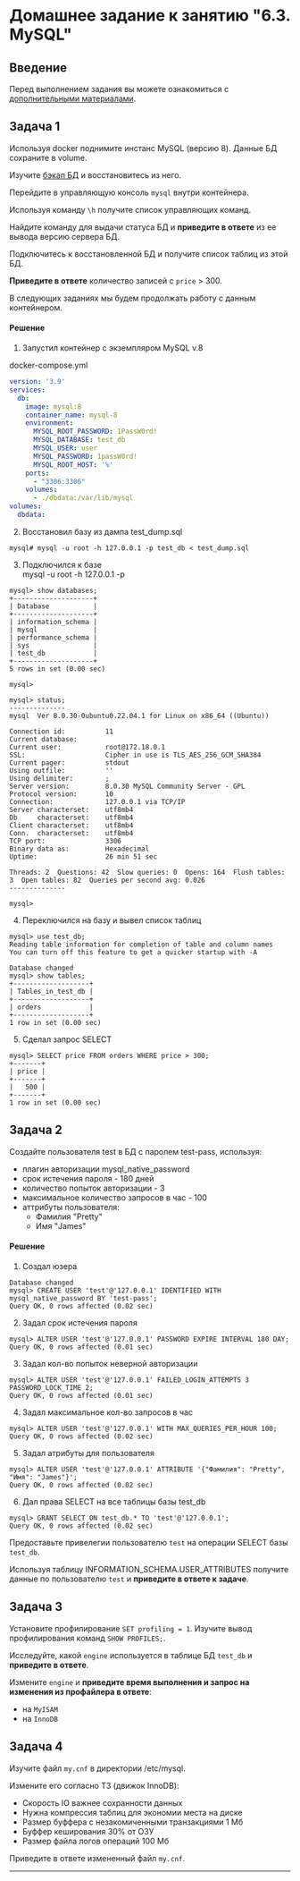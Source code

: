 # Домашнее задание к занятию "6.3. MySQL"

## Введение

Перед выполнением задания вы можете ознакомиться с 
[дополнительными материалами](https://github.com/netology-code/virt-homeworks/tree/master/additional/README.md).

## Задача 1

Используя docker поднимите инстанс MySQL (версию 8). Данные БД сохраните в volume.

Изучите [бэкап БД](https://github.com/netology-code/virt-homeworks/tree/master/06-db-03-mysql/test_data) и 
восстановитесь из него.

Перейдите в управляющую консоль `mysql` внутри контейнера.

Используя команду `\h` получите список управляющих команд.

Найдите команду для выдачи статуса БД и **приведите в ответе** из ее вывода версию сервера БД.

Подключитесь к восстановленной БД и получите список таблиц из этой БД.

**Приведите в ответе** количество записей с `price` > 300.

В следующих заданиях мы будем продолжать работу с данным контейнером.

#### Решение
1. Запустил контейнер с экземпляром MySQL v.8      
    
docker-compose.yml  
```yaml
version: '3.9'
services:
  db:
    image: mysql:8
    container_name: mysql-8
    environment:
      MYSQL_ROOT_PASSWORD: 1PassW0rd!
      MYSQL_DATABASE: test_db
      MYSQL_USER: user
      MYSQL_PASSWORD: 1passW0rd!
      MYSQL_ROOT_HOST: '%'
    ports:
      - "3306:3306"
    volumes:
      - ./dbdata:/var/lib/mysql
volumes:
  dbdata:

```
2. Восстановил базу из дампа test_dump.sql     

```
mysql# mysql -u root -h 127.0.0.1 -p test_db < test_dump.sql

```
3. Подключился к базе   
mysql -u root -h 127.0.0.1 -p   
```
mysql> show databases;
+--------------------+
| Database           |
+--------------------+
| information_schema |
| mysql              |
| performance_schema |
| sys                |
| test_db            |
+--------------------+
5 rows in set (0.00 sec)

mysql>
```
```
mysql> status;
--------------
mysql  Ver 8.0.30-0ubuntu0.22.04.1 for Linux on x86_64 ((Ubuntu))

Connection id:          11
Current database:
Current user:           root@172.18.0.1
SSL:                    Cipher in use is TLS_AES_256_GCM_SHA384
Current pager:          stdout
Using outfile:          ''
Using delimiter:        ;
Server version:         8.0.30 MySQL Community Server - GPL
Protocol version:       10
Connection:             127.0.0.1 via TCP/IP
Server characterset:    utf8mb4
Db     characterset:    utf8mb4
Client characterset:    utf8mb4
Conn.  characterset:    utf8mb4
TCP port:               3306
Binary data as:         Hexadecimal
Uptime:                 26 min 51 sec

Threads: 2  Questions: 42  Slow queries: 0  Opens: 164  Flush tables: 3  Open tables: 82  Queries per second avg: 0.026
--------------

mysql>

```
4. Переключился на базу и вывел список таблиц

```
mysql> use test_db;
Reading table information for completion of table and column names
You can turn off this feature to get a quicker startup with -A

Database changed
mysql> show tables;
+-------------------+
| Tables_in_test_db |
+-------------------+
| orders            |
+-------------------+
1 row in set (0.00 sec)

```
5. Сделал запрос SELECT 

```
mysql> SELECT price FROM orders WHERE price > 300;
+-------+
| price |
+-------+
|   500 |
+-------+
1 row in set (0.00 sec)

```
## Задача 2

Создайте пользователя test в БД c паролем test-pass, используя:
- плагин авторизации mysql_native_password
- срок истечения пароля - 180 дней 
- количество попыток авторизации - 3 
- максимальное количество запросов в час - 100
- аттрибуты пользователя:
    - Фамилия "Pretty"
    - Имя "James"

#### Решение
1. Создал юзера     
```
Database changed
mysql> CREATE USER 'test'@'127.0.0.1' IDENTIFIED WITH mysql_native_password BY 'test-pass';
Query OK, 0 rows affected (0.02 sec)

```
2. Задал срок истечения пароля   
```
mysql> ALTER USER 'test'@'127.0.0.1' PASSWORD EXPIRE INTERVAL 180 DAY;
Query OK, 0 rows affected (0.01 sec)

```

3. Задал кол-во попыток неверной авторизации    
```
mysql> ALTER USER 'test'@'127.0.0.1' FAILED_LOGIN_ATTEMPTS 3 PASSWORD_LOCK_TIME 2;
Query OK, 0 rows affected (0.01 sec)

```

4. Задал максимальное кол-во запросов в час
```
mysql> ALTER USER 'test'@'127.0.0.1' WITH MAX_QUERIES_PER_HOUR 100;
Query OK, 0 rows affected (0.02 sec)
```

5. Задал атрибуты для пользователя  
```
mysql> ALTER USER 'test'@'127.0.0.1' ATTRIBUTE '{"Фамилия": "Pretty", "Имя": "James"}';
Query OK, 0 rows affected (0.02 sec)
```

6. Дал права SELECT на все таблицы базы test_db     
```
mysql> GRANT SELECT ON test_db.* TO 'test'@'127.0.0.1';
Query OK, 0 rows affected (0.02 sec)
```



Предоставьте привелегии пользователю `test` на операции SELECT базы `test_db`.
    
Используя таблицу INFORMATION_SCHEMA.USER_ATTRIBUTES получите данные по пользователю `test` и 
**приведите в ответе к задаче**.

## Задача 3

Установите профилирование `SET profiling = 1`.
Изучите вывод профилирования команд `SHOW PROFILES;`.

Исследуйте, какой `engine` используется в таблице БД `test_db` и **приведите в ответе**.

Измените `engine` и **приведите время выполнения и запрос на изменения из профайлера в ответе**:
- на `MyISAM`
- на `InnoDB`

## Задача 4 

Изучите файл `my.cnf` в директории /etc/mysql.

Измените его согласно ТЗ (движок InnoDB):
- Скорость IO важнее сохранности данных
- Нужна компрессия таблиц для экономии места на диске
- Размер буффера с незакомиченными транзакциями 1 Мб
- Буффер кеширования 30% от ОЗУ
- Размер файла логов операций 100 Мб

Приведите в ответе измененный файл `my.cnf`.

---
